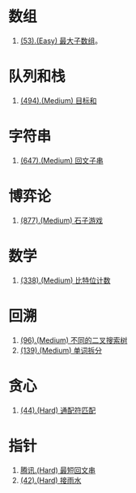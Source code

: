 # 数组

1. [(53).(Easy) 最大子数组][53]。

# 队列和栈

1. [(494).(Medium) 目标和][494]

# 字符串

1. [(647).(Medium) 回文子串][647]

# 博弈论

1. [(877).(Medium) 石子游戏][877]

# 数学

1. [(338).(Medium) 比特位计数][338]

# 回溯

1. [(96).(Medium) 不同的二叉搜索树][96]
2. [(139).(Medium) 单词拆分][139]

# 贪心

1. [(44).(Hard) 通配符匹配][44]

# 指针

1. [腾讯.(Hard) 最短回文串][Tencent1]
2. [(42).(Hard) 接雨水][42]


[647]: ../string/E647_Medium_PalindromicSubstrings.java
[53]: ../array/E53_Easy_MaximumSubarray.java
[494]: ../../learn/queue_stack/TargetSum.java
[877]: ../gametheory/E877_Medium_StoneGame.java
[338]: ../math/E338_Easy_CountingBits.java
[96]: ../backtracking/E96_Medium_UniqueBinarySearchTrees.java
[44]: ../greedy/E44_Hard_WildcardMatching.java
[Tencent1]: ../pointer/Tencent_Hard_ShortestPalindromeString.java
[139]: ../backtracking/E139_Medium_WordBreak.java
[42]: ../pointer/E42_Hard_TrappingRainWater.java